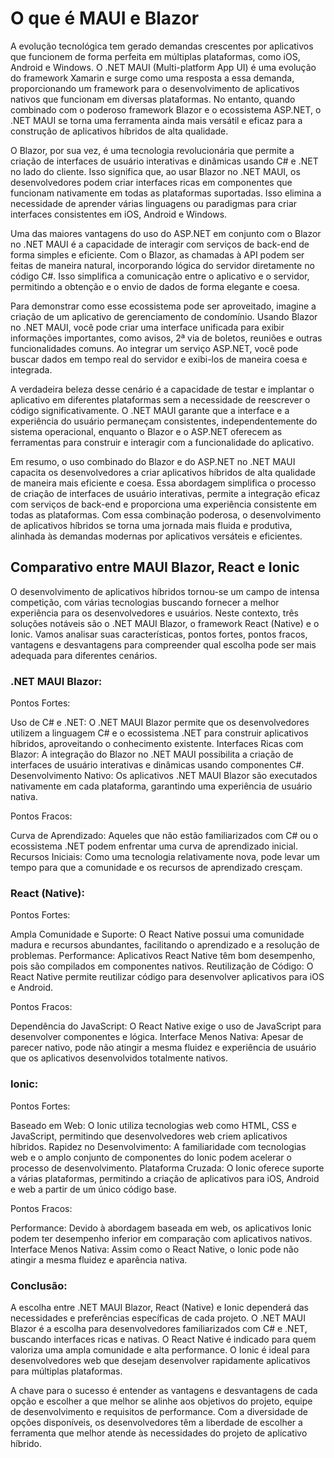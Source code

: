 # O que é MAUI e Blazor

A evolução tecnológica tem gerado demandas crescentes por aplicativos que funcionem de forma perfeita em múltiplas plataformas, como iOS, Android e Windows. O .NET MAUI (Multi-platform App UI) é uma evolução do framework Xamarin e surge como uma resposta a essa demanda, proporcionando um framework para o desenvolvimento de aplicativos nativos que funcionam em diversas plataformas. No entanto, quando combinado com o poderoso framework Blazor e o ecossistema ASP.NET, o .NET MAUI se torna uma ferramenta ainda mais versátil e eficaz para a construção de aplicativos híbridos de alta qualidade.

O Blazor, por sua vez, é uma tecnologia revolucionária que permite a criação de interfaces de usuário interativas e dinâmicas usando C# e .NET no lado do cliente. Isso significa que, ao usar Blazor no .NET MAUI, os desenvolvedores podem criar interfaces ricas em componentes que funcionam nativamente em todas as plataformas suportadas. Isso elimina a necessidade de aprender várias linguagens ou paradigmas para criar interfaces consistentes em iOS, Android e Windows.

Uma das maiores vantagens do uso do ASP.NET em conjunto com o Blazor no .NET MAUI é a capacidade de interagir com serviços de back-end de forma simples e eficiente. Com o Blazor, as chamadas à API podem ser feitas de maneira natural, incorporando lógica do servidor diretamente no código C#. Isso simplifica a comunicação entre o aplicativo e o servidor, permitindo a obtenção e o envio de dados de forma elegante e coesa.

Para demonstrar como esse ecossistema pode ser aproveitado, imagine a criação de um aplicativo de gerenciamento de condomínio. Usando Blazor no .NET MAUI, você pode criar uma interface unificada para exibir informações importantes, como avisos, 2ª via de boletos, reuniões e outras funcionalidades comuns. Ao integrar um serviço ASP.NET, você pode buscar dados em tempo real do servidor e exibi-los de maneira coesa e integrada.

A verdadeira beleza desse cenário é a capacidade de testar e implantar o aplicativo em diferentes plataformas sem a necessidade de reescrever o código significativamente. O .NET MAUI garante que a interface e a experiência do usuário permaneçam consistentes, independentemente do sistema operacional, enquanto o Blazor e o ASP.NET oferecem as ferramentas para construir e interagir com a funcionalidade do aplicativo.

Em resumo, o uso combinado do Blazor e do ASP.NET no .NET MAUI capacita os desenvolvedores a criar aplicativos híbridos de alta qualidade de maneira mais eficiente e coesa. Essa abordagem simplifica o processo de criação de interfaces de usuário interativas, permite a integração eficaz com serviços de back-end e proporciona uma experiência consistente em todas as plataformas. Com essa combinação poderosa, o desenvolvimento de aplicativos híbridos se torna uma jornada mais fluida e produtiva, alinhada às demandas modernas por aplicativos versáteis e eficientes.

## Comparativo entre MAUI Blazor, React e Ionic

O desenvolvimento de aplicativos híbridos tornou-se um campo de intensa competição, com várias tecnologias buscando fornecer a melhor experiência para os desenvolvedores e usuários. Neste contexto, três soluções notáveis são o .NET MAUI Blazor, o framework React (Native) e o Ionic. Vamos analisar suas características, pontos fortes, pontos fracos, vantagens e desvantagens para compreender qual escolha pode ser mais adequada para diferentes cenários.

### .NET MAUI Blazor:

Pontos Fortes:

Uso de C# e .NET: O .NET MAUI Blazor permite que os desenvolvedores utilizem a linguagem C# e o ecossistema .NET para construir aplicativos híbridos, aproveitando o conhecimento existente.
Interfaces Ricas com Blazor: A integração do Blazor no .NET MAUI possibilita a criação de interfaces de usuário interativas e dinâmicas usando componentes C#.
Desenvolvimento Nativo: Os aplicativos .NET MAUI Blazor são executados nativamente em cada plataforma, garantindo uma experiência de usuário nativa.

Pontos Fracos:

Curva de Aprendizado: Aqueles que não estão familiarizados com C# ou o ecossistema .NET podem enfrentar uma curva de aprendizado inicial.
Recursos Iniciais: Como uma tecnologia relativamente nova, pode levar um tempo para que a comunidade e os recursos de aprendizado cresçam.

### React (Native):

Pontos Fortes:

Ampla Comunidade e Suporte: O React Native possui uma comunidade madura e recursos abundantes, facilitando o aprendizado e a resolução de problemas.
Performance: Aplicativos React Native têm bom desempenho, pois são compilados em componentes nativos.
Reutilização de Código: O React Native permite reutilizar código para desenvolver aplicativos para iOS e Android.

Pontos Fracos:

Dependência do JavaScript: O React Native exige o uso de JavaScript para desenvolver componentes e lógica.
Interface Menos Nativa: Apesar de parecer nativo, pode não atingir a mesma fluidez e experiência de usuário que os aplicativos desenvolvidos totalmente nativos.

### Ionic:

Pontos Fortes:

Baseado em Web: O Ionic utiliza tecnologias web como HTML, CSS e JavaScript, permitindo que desenvolvedores web criem aplicativos híbridos.
Rapidez no Desenvolvimento: A familiaridade com tecnologias web e o amplo conjunto de componentes do Ionic podem acelerar o processo de desenvolvimento.
Plataforma Cruzada: O Ionic oferece suporte a várias plataformas, permitindo a criação de aplicativos para iOS, Android e web a partir de um único código base.

Pontos Fracos:

Performance: Devido à abordagem baseada em web, os aplicativos Ionic podem ter desempenho inferior em comparação com aplicativos nativos.
Interface Menos Nativa: Assim como o React Native, o Ionic pode não atingir a mesma fluidez e aparência nativa.


### Conclusão:

A escolha entre .NET MAUI Blazor, React (Native) e Ionic dependerá das necessidades e preferências específicas de cada projeto. O .NET MAUI Blazor é a escolha para desenvolvedores familiarizados com C# e .NET, buscando interfaces ricas e nativas. O React Native é indicado para quem valoriza uma ampla comunidade e alta performance. O Ionic é ideal para desenvolvedores web que desejam desenvolver rapidamente aplicativos para múltiplas plataformas.

A chave para o sucesso é entender as vantagens e desvantagens de cada opção e escolher a que melhor se alinhe aos objetivos do projeto, equipe de desenvolvimento e requisitos de performance. Com a diversidade de opções disponíveis, os desenvolvedores têm a liberdade de escolher a ferramenta que melhor atende às necessidades do projeto de aplicativo híbrido.
